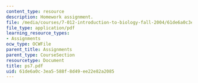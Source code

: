 ```yaml
---
content_type: resource
description: Homework assignment.
file: /media/courses/7-012-introduction-to-biology-fall-2004/61de6a0c3ea5588f8d49ee22e82a2085_ps7.pdf
file_type: application/pdf
learning_resource_types:
- Assignments
ocw_type: OCWFile
parent_title: Assignments
parent_type: CourseSection
resourcetype: Document
title: ps7.pdf
uid: 61de6a0c-3ea5-588f-8d49-ee22e82a2085
---
```

